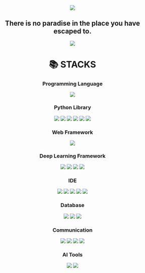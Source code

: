 <div style="text-align: center;">
  <img src="https://capsule-render.vercel.app/api?type=rect&color=2c3e50&height=200&section=header&text=&fontSize=30" />
  <h2>There is no paradise in the place you have escaped to.</h2>
</div>
  <div style="text-align: center;">
      <a href="https://git.io/typing-svg">
        <img src="https://readme-typing-svg.demolab.com?font=Fira+Code&pause=1000&color=1D11F7&random=false&width=435&lines=Technical+Skills" />
    </a>
  </div>
    
  <div style="text-align: center;"><h1>📚 STACKS</h1></div>

<div style="text-align: center;"> 
  <h3>Programming Language</h3>
  <img src="https://img.shields.io/badge/python-3776AB?style=for-the-badge&logo=python&logoColor=white">
  <br>
  
  <h3>Python Library</h3>
  <img src="https://img.shields.io/badge/pandas-150458?style=for-the-badge&logo=pandas&logoColor=white">
  <img src="https://img.shields.io/badge/numpy-013243?style=for-the-badge&logo=numpy&logoColor=white">
  <img src="https://img.shields.io/badge/matplotlib-013243?style=for-the-badge&logo=matplotlib&logoColor=white">
  <img src="https://img.shields.io/badge/seaborn-013243?style=for-the-badge&logo=seaborn&logoColor=white">
  <img src="https://img.shields.io/badge/selenium-43B02A?style=for-the-badge&logo=selenium&logoColor=white">
  <img src="https://img.shields.io/badge/beautifulsoup-59666C?style=for-the-badge&logo=beautifulsoup&logoColor=white">
  <br>
  
  <h3>Web Framework</h3>
  <img src="https://img.shields.io/badge/fastapi-013243?style=for-the-badge&logo=fastapi-013243&logoColor=white">
  
  <h3>Deep Learning Framework</h3>
  <img src="https://img.shields.io/badge/pytorch-EE4C2C?style=for-the-badge&logo=PyTorch&logoColor=white">
  <img src="https://img.shields.io/badge/tensorflow-FF6F00?style=for-the-badge&logo=tensorflow&logoColor=white">
  <img src="https://img.shields.io/badge/keras-D00000?style=for-the-badge&logo=keras&logoColor=white">
  <img src="https://img.shields.io/badge/konlpy-FF6F00?style=for-the-badge&logo=konlpy&logoColor=white">
  <br>
  
  <h3>IDE</h3>
  <img src="https://img.shields.io/badge/vscode-007ACC?style=for-the-badge&logo=visual-studio-code&logoColor=white">
  <img src="https://img.shields.io/badge/jupyter-F37626?style=for-the-badge&logo=jupyter&logoColor=white">
  <img src="https://img.shields.io/badge/intellij%20IDEA-000000?style=for-the-badge&logo=intellij-idea&logoColor=white">
  <img src="https://img.shields.io/badge/Eclipse-2C2255?style=for-the-badge&logo=eclipse&logoColor=white">
  <img src="https://img.shields.io/badge/google%20colab-F9AB00?style=for-the-badge&logo=google-colab&logoColor=white">
  <br>
  
  <h3>Database</h3>
  <img src="https://img.shields.io/badge/mysql-4479A1?style=for-the-badge&logo=mysql&logoColor=white">
  <img src="https://img.shields.io/badge/mongoDB-4479A1?style=for-the-badge&logo=mongoDB&logoColor=white">
  <img src="https://img.shields.io/badge/elasticsearch-005571?style=for-the-badge&logo=elasticsearch&logoColor=white">

  <h3>Communication</h3>
  <img src="https://img.shields.io/badge/git-F05032?style=for-the-badge&logo=git&logoColor=white">
  <img src="https://img.shields.io/badge/github-181717?style=for-the-badge&logo=github&logoColor=white">
  <img src="https://img.shields.io/badge/notion-000000?style=for-the-badge&logo=notion&logoColor=white">
  <img src="https://img.shields.io/badge/slack-4A154B?style=for-the-badge&logo=slack&logoColor=white">
  <br>
  
  <h3>AI Tools</h3>
  <img src="https://img.shields.io/badge/chat%20GPT-3B5998?style=for-the-badge&logoColor=white">
  <img src="https://img.shields.io/badge/Bard-000000?style=for-the-badge&logoColor=white">
</div>
